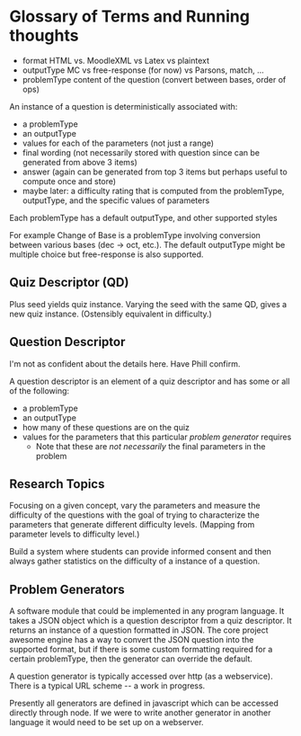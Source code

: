 # Glossary of Terms and Running thoughts 

* format   HTML vs. MoodleXML vs Latex vs plaintext
* outputType    MC vs free-response (for now) vs Parsons, match, ...
* problemType  content of the question (convert between bases, order of ops)

An instance of a question is deterministically associated with:
* a problemType
* an outputType
* values for each of the parameters (not just a range)
* final wording (not necessarily stored with question since can be generated from above 3 items)
* answer (again can be generated from top 3 items but perhaps useful to compute once and store) 
*  maybe later: a difficulty rating that is computed from the problemType, outputType, and the specific values of parameters

Each problemType has a default outputType, and other supported styles

  For example Change of Base is a problemType involving conversion between
  various bases (dec -> oct, etc.). The default outputType might be multiple 
  choice but free-response is also supported. 

## Quiz Descriptor (QD)  ##
Plus seed yields quiz instance. Varying the seed with the same
QD, gives a new quiz instance.  (Ostensibly equivalent in difficulty.)

## Question Descriptor ##
I'm not as confident about the details here. Have Phill confirm.

A question descriptor is an element of a quiz descriptor and has some or all 
of the following:

* a problemType
* an outputType
* how many of these questions are on the quiz
* values for the parameters that this particular *problem generator* requires 
    * Note that these are *not necessarily* the final parameters in the problem


## Research Topics

Focusing on a given concept, vary the parameters and measure the difficulty
of the questions with the goal of trying to characterize the parameters that
generate different difficulty levels. (Mapping from parameter levels to 
difficulty level.)  

Build a system where students can provide informed consent and then always
gather statistics on the difficulty of a instance of a question.

## Problem Generators

A software module that could be implemented in any program language. It takes
a JSON object which is a question descriptor from a quiz descriptor. It 
returns an instance of a question formatted in JSON. The core project awesome
engine has a way to convert the JSON question into the supported format,
but if there is some custom formatting required for a certain problemType, then
the generator can override the default.

A question generator is typically accessed over http (as a webservice). There
is a typical URL scheme -- a work in progress. 

Presently all generators are defined in javascript which can be accessed 
directly through node. If we were to write another generator in another 
language it would need to be set up on a webserver.




